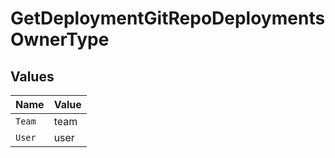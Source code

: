 # GetDeploymentGitRepoDeploymentsOwnerType


## Values

| Name   | Value  |
| ------ | ------ |
| `Team` | team   |
| `User` | user   |
